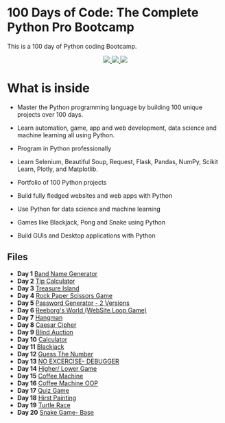 # 100 Days of Code: The Complete Python Pro Bootcamp

This is a 100 day of Python coding Bootcamp. 

<p align="center">
  <a href="https://github.com/search?q=repo%3AAlexKa03%2FPython%20language%3APython&type=code" target="_blank">
    <img src="https://skillicons.dev/icons?i=python" />
  </a>

  <a href="https://www.jetbrains.com/pycharm/" target="_blank">
    <img src="https://skillicons.dev/icons?i=pycharm" />
  </a>

  <a href="https://code.visualstudio.com/" target="_blank">
    <img src="https://skillicons.dev/icons?i=vscode" />
  </a>
</p>

# What is inside

-   Master the Python programming language by building 100 unique projects over 100 days.
    
-   Learn automation, game, app and web development, data science and machine learning all using Python.
    
-   Program in Python professionally
    
-   Learn Selenium, Beautiful Soup, Request, Flask, Pandas, NumPy, Scikit Learn, Plotly, and Matplotlib.
    
-   Portfolio of 100 Python projects
    
-   Build fully fledged websites and web apps with Python
    
-   Use Python for data science and machine learning
    
-   Games like Blackjack, Pong and Snake using Python
    
-   Build GUIs and Desktop applications with Python

## Files

- **Day   1** [Band Name Generator](https://github.com/AlexKa03/Python/blob/main/Day001/Band%20Name%20Generator.py)
- **Day   2** [Tip Calculator](https://github.com/AlexKa03/Python/blob/main/Day002/Tip%20Calculator.py)
- **Day   3** [Treasure Island](https://github.com/AlexKa03/Python/blob/main/Day003/Treasure%20Island.py)
- **Day   4** [Rock Paper Scissors Game](https://github.com/AlexKa03/Python/blob/main/Day004/Rock%20Paper%20Scissors%20Game.py)
- **Day   5** [Password Generator - 2 Versions](https://github.com/AlexKa03/Python/tree/main/Day005)
- **Day   6** [Reeborg's World (WebSite Loop Game)](https://github.com/AlexKa03/Python/tree/main/Day006)
- **Day   7** [Hangman](https://github.com/AlexKa03/Python/tree/main/Day007)
- **Day   8** [Caesar Cipher](https://github.com/AlexKa03/Python/blob/main/Day008/Caesar%20Cipher.py)
- **Day   9** [Blind Auction](https://github.com/AlexKa03/Python/tree/main/Day009)
- **Day  10** [Calculator](https://github.com/AlexKa03/Python/tree/main/Day010)
- **Day  11** [Blackjack](https://github.com/AlexKa03/Python/tree/main/Day011)
- **Day  12** [Guess The Number](https://github.com/AlexKa03/Python/tree/main/Day012)
- **Day  13** [NO EXCERCISE- DEBUGGER](https://github.com/AlexKa03/Python/tree/main/Day013)
- **Day  14** [Higher/ Lower Game](https://github.com/AlexKa03/Python/tree/main/Day014)
- **Day  15** [Coffee Machine](https://github.com/AlexKa03/Python/blob/main/Day015)
- **Day  16** [Coffee Machine OOP](https://github.com/AlexKa03/Python/tree/main/Day016)
- **Day  17** [Quiz Game](https://github.com/AlexKa03/Python/tree/main/Day017)
- **Day  18** [Hirst Painting](https://github.com/AlexKa03/Python/tree/main/Day018)
- **Day  19** [Turtle Race](https://github.com/AlexKa03/Python/tree/main/Day019)
- **Day  20** [Snake Game- Base](https://github.com/AlexKa03/Python/tree/main/Day020)
